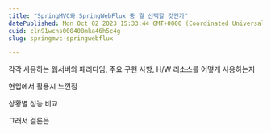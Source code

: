 ```yaml
---
title: "SpringMVC와 SpringWebFlux 중 뭘 선택할 것인가"
datePublished: Mon Oct 02 2023 15:33:44 GMT+0000 (Coordinated Universal Time)
cuid: cln91wcns000408mka46h5c4g
slug: springmvc-springwebflux

---
```


각각 사용하는 웹서버와 패러다임, 주요 구현 사항, H/W 리소스를 어떻게 사용하는지

현업에서 활용시 느낀점

상황별 성능 비교

그래서 결론은